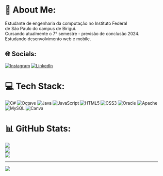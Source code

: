 # 💫 About Me:
Estudante de engenharia da computação no Instituto Federal <br>de São Paulo do campus de Birigui.<br>Cursando atualmente o 7° semestre - previsão de conclusão 2024.<br>Estudando desenvolvimento web e mobile.<br>


## 🌐 Socials:
[![Instagram](https://img.shields.io/badge/Instagram-%23E4405F.svg?logo=Instagram&logoColor=white)](https://instagram.com/https://instagram.com/alinebertolazo_?igshid=ZDdkNTZiNTM=) [![LinkedIn](https://img.shields.io/badge/LinkedIn-%230077B5.svg?logo=linkedin&logoColor=white)](https://linkedin.com/in/https://www.linkedin.com/in/aline-bertolazo-dos-santos-0b5900215/) 

# 💻 Tech Stack:
![C#](https://img.shields.io/badge/c%23-%23239120.svg?style=for-the-badge&logo=c-sharp&logoColor=white) ![Octave](https://img.shields.io/badge/OCTAVE-darkblue?style=for-the-badge&logo=octave&logoColor=fcd683) ![Java](https://img.shields.io/badge/java-%23ED8B00.svg?style=for-the-badge&logo=java&logoColor=white) ![JavaScript](https://img.shields.io/badge/javascript-%23323330.svg?style=for-the-badge&logo=javascript&logoColor=%23F7DF1E) ![HTML5](https://img.shields.io/badge/html5-%23E34F26.svg?style=for-the-badge&logo=html5&logoColor=white) ![CSS3](https://img.shields.io/badge/css3-%231572B6.svg?style=for-the-badge&logo=css3&logoColor=white) ![Oracle](https://img.shields.io/badge/Oracle-F80000?style=for-the-badge&logo=oracle&logoColor=white) ![Apache](https://img.shields.io/badge/apache-%23D42029.svg?style=for-the-badge&logo=apache&logoColor=white) ![MySQL](https://img.shields.io/badge/mysql-%2300f.svg?style=for-the-badge&logo=mysql&logoColor=white) ![Canva](https://img.shields.io/badge/Canva-%2300C4CC.svg?style=for-the-badge&logo=Canva&logoColor=white)
# 📊 GitHub Stats:
![](https://github-readme-stats.vercel.app/api?username=alinebertolazosantos&theme=dark&hide_border=false&include_all_commits=false&count_private=false)<br/>
![](https://github-readme-streak-stats.herokuapp.com/?user=alinebertolazosantos&theme=dark&hide_border=false)<br/>
![](https://github-readme-stats.vercel.app/api/top-langs/?username=alinebertolazosantos&theme=dark&hide_border=false&include_all_commits=false&count_private=false&layout=compact)

---
[![](https://visitcount.itsvg.in/api?id=alinebertolazosantos&icon=2&color=0)](https://visitcount.itsvg.in)

<!-- Proudly created with GPRM ( https://gprm.itsvg.in ) -->
